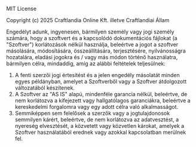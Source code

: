 MIT License

Copyright (c) 2025 Craftlandia Online Kft. illetve Craftlandiai Állam

Engedélyt adunk, ingyenesen, bármilyen személy vagy jogi személy számára, hogy a szoftvert és a kapcsolódó dokumentációs fájlokat (a "Szoftver") korlátozások nélkül használja, beleértve a jogot a szoftver másolására, módosítására, összeállítására, terjesztésére, nyilvánosságra hozatalára, eladási jogokra és / vagy más módon történő használatra, bármilyen célra, mindaddig, amíg az alábbi feltételek teljesülnek:

1. A fenti szerzői jogi értesítést és a jelen engedély másolatát minden egyes példányban, amelyet a Szoftverből vagy a Szoftver átdolgozott változatából készítenek.
2. A Szoftver az "AS IS" alapú, mindenféle garancia nélkül, beleértve, de nem korlátozva a kifejezett vagy hallgatólagos garanciákra, beleértve a kereskedelmi forgalomra vagy egy adott célra való alkalmasságot. 
3. Semmiképpen sem felelősek a szerzők vagy a jogtulajdonosok semmilyen kárért, beleértve, de nem korlátozva az adatvesztést, a nyereség elvesztését, a közvetett vagy közvetlen károkat, amelyek a Szoftver használatából erednek vagy azokkal kapcsolatban merülnek fel.


